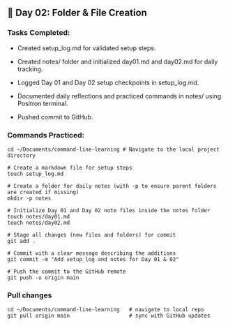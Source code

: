 ## 📄 Day 02: Folder & File Creation

### Tasks Completed:

- Created setup_log.md for validated setup steps.
 
- Created notes/ folder and initialized day01.md and day02.md for daily tracking.
  
- Logged Day 01 and Day 02 setup checkpoints in setup_log.md.

- Documented daily reflections and practiced commands in notes/ using Positron terminal.
  
- Pushed commit to GitHub.

### Commands Practiced:

```
cd ~/Documents/command-line-learning # Navigate to the local project directory

# Create a markdown file for setup steps
touch setup_log.md

# Create a folder for daily notes (with -p to ensure parent folders are created if missing)
mkdir -p notes

# Initialize Day 01 and Day 02 note files inside the notes folder
touch notes/day01.md
touch notes/day02.md

# Stage all changes (new files and folders) for commit
git add .

# Commit with a clear message describing the additions
git commit -m "Add setup_log and notes for Day 01 & 02"

# Push the commit to the GitHub remote
git push -u origin main

```
### Pull changes 

```
cd ~/Documents/command-line-learning   # navigate to local repo
git pull origin main                   # sync with GitHub updates

```